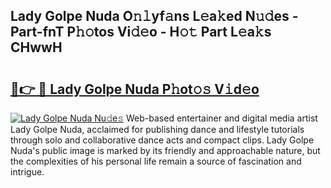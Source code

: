 ## Lady Golpe Nuda O𝚗𝚕yf𝚊ns L𝚎a𝚔ed N𝚞𝚍es - Part-fnT P𝚑𝚘tos Vi𝚍𝚎o - H𝚘𝚝 Part L𝚎a𝚔s CHwwH

# <h2><a href="http://kf5fok.oniu.top/?m=Lady+Golpe+Nuda">🔗👉 🔴 Lady Golpe Nuda P𝚑ot𝚘𝚜 V𝚒d𝚎o</a></h2>

[![Lady Golpe Nuda Nu𝚍e𝚜](https://i.imgur.com/0qMVB7G.gif)](http://kf5fok.oniu.top/?m=Lady+Golpe+Nuda)
Web-based entertainer and digital media artist Lady Golpe Nuda, acclaimed for publishing dance and lifestyle tutorials through solo and collaborative dance acts and compact clips. Lady Golpe Nuda's public image is marked by its friendly and approachable nature, but the complexities of his personal life remain a source of fascination and intrigue.  

